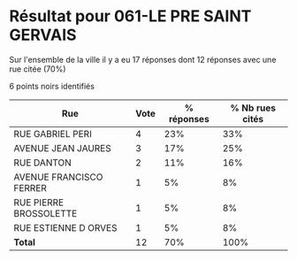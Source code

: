 # Résultat pour 061-LE PRE SAINT GERVAIS

Sur l'ensemble de la ville il y a eu 17 réponses dont 12 réponses avec une rue citée (70%)

6 points noirs identifiés

| Rue | Vote | % réponses | % Nb rues cités|
|-----|------|------------|----------------|
| RUE GABRIEL PERI | 4 | 23% | 33%|
| AVENUE JEAN JAURES | 3 | 17% | 25%|
| RUE DANTON | 2 | 11% | 16%|
| AVENUE FRANCISCO FERRER | 1 | 5% | 8%|
| RUE PIERRE BROSSOLETTE | 1 | 5% | 8%|
| RUE ESTIENNE D ORVES | 1 | 5% | 8%|
| **Total** | 12 | 70% | 100%|
